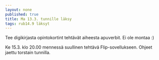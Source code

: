 ```yaml
---
layout: none
published: true
title: Ma 13.3. tunnille läksy
tags: rub14.9 läksyt
---
```

Tee digikirjasta opintokortint tehtävät aiheesta apuverbit. Ei ole montaa :)

Ke 15.3. klo 20.00 mennessä suullinen tehtävä Flip-sovellukseen. Ohjeet jaettu torstain tunnilla.

